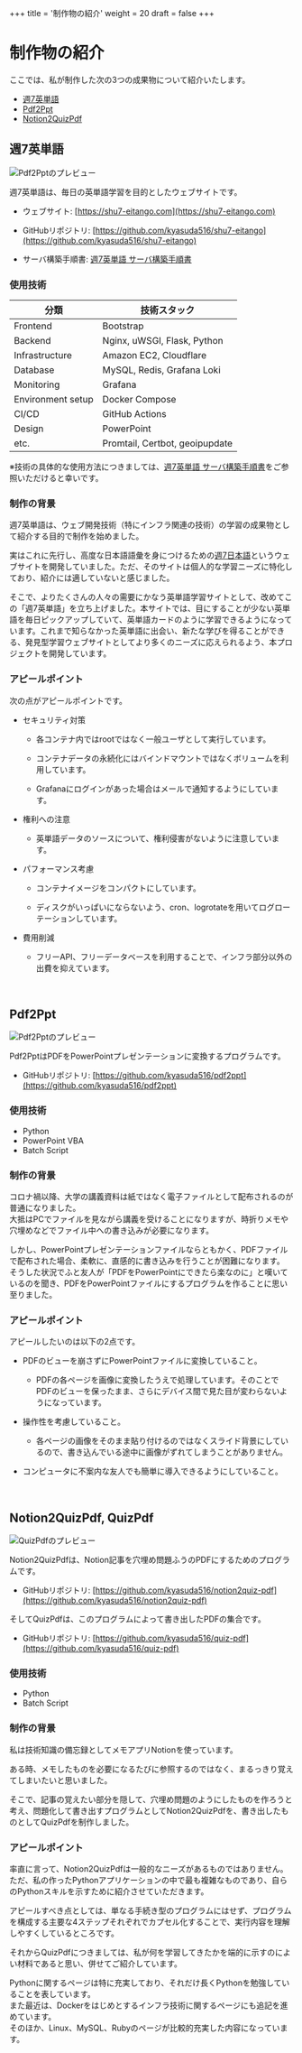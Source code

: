 +++
title = '制作物の紹介'
weight = 20
draft = false
+++
# 制作物の紹介

ここでは、私が制作した次の3つの成果物について紹介いたします。

- [週7英単語](#週7英単語)
- [Pdf2Ppt](#pdf2ppt)
- [Notion2QuizPdf](#notion2quizpdf-quizpdf)

## 週7英単語

![Pdf2Pptのプレビュー](/portfolio/img/preview_sh7e.png)

週7英単語は、毎日の英単語学習を目的としたウェブサイトです。

- ウェブサイト: [https://shu7-eitango.com](https://shu7-eitango.com)

- GitHubリポジトリ: [https://github.com/kyasuda516/shu7-eitango](https://github.com/kyasuda516/shu7-eitango)

- サーバ構築手順書: [週7英単語 サーバ構築手順書](/portfolio/docs/construction-manual/)

### 使用技術

| 分類 | 技術スタック |
| ----------------- | ------------------------------ |
| Frontend          | Bootstrap                      |
| Backend           | Nginx, uWSGI, Flask, Python    |
| Infrastructure    | Amazon EC2, Cloudflare         |
| Database          | MySQL, Redis, Grafana Loki     |
| Monitoring        | Grafana                        |
| Environment setup | Docker Compose                 |
| CI/CD             | GitHub Actions                 |
| Design            | PowerPoint                     |
| etc.              | Promtail, Certbot, geoipupdate |

※技術の具体的な使用方法につきましては、[週7英単語 サーバ構築手順書](/portfolio/docs/construction-manual/)をご参照いただけると幸いです。

### 制作の背景

週7英単語は、ウェブ開発技術（特にインフラ関連の技術）の学習の成果物として紹介する目的で制作を始めました。

実はこれに先行し、高度な日本語語彙を身につけるための[週7日本語](https://javocabflushcards.com)というウェブサイトを開発していました。ただ、そのサイトは個人的な学習ニーズに特化しており、紹介には適していないと感じました。

そこで、よりたくさんの人々の需要にかなう英単語学習サイトとして、改めてこの「週7英単語」を立ち上げました。本サイトでは、目にすることが少ない英単語を毎日ピックアップしていて、英単語カードのように学習できるようになっています。これまで知らなかった英単語に出会い、新たな学びを得ることができる、発見型学習ウェブサイトとしてより多くのニーズに応えられるよう、本プロジェクトを開発しています。

### アピールポイント

次の点がアピールポイントです。

  - セキュリティ対策

      - 各コンテナ内ではrootではなく一般ユーザとして実行しています。

      - コンテナデータの永続化にはバインドマウントではなくボリュームを利用しています。

      - Grafanaにログインがあった場合はメールで通知するようにしています。

  - 権利への注意

    - 英単語データのソースについて、権利侵害がないように注意しています。
  
  - パフォーマンス考慮

    - コンテナイメージをコンパクトにしています。

    - ディスクがいっぱいにならないよう、cron、logrotateを用いてログローテーションしています。

  - 費用削減

      - フリーAPI、フリーデータベースを利用することで、インフラ部分以外の出費を抑えています。

<br>

## Pdf2Ppt

![Pdf2Pptのプレビュー](/portfolio/img/preview_pdf2ppt.png)

Pdf2PptはPDFをPowerPointプレゼンテーションに変換するプログラムです。

- GitHubリポジトリ: [https://github.com/kyasuda516/pdf2ppt](https://github.com/kyasuda516/pdf2ppt)

### 使用技術

- Python
- PowerPoint VBA
- Batch Script

### 制作の背景

コロナ禍以降、大学の講義資料は紙ではなく電子ファイルとして配布されるのが普通になりました。  
大抵はPCでファイルを見ながら講義を受けることになりますが、時折りメモや穴埋めなどでファイル中への書き込みが必要になります。

しかし、PowerPointプレゼンテーションファイルならともかく、PDFファイルで配布された場合、柔軟に、直感的に書き込みを行うことが困難になります。  
そうした状況でふと友人が「PDFをPowerPointにできたら楽なのに」と嘆いているのを聞き、PDFをPowerPointファイルにするプログラムを作ることに思い至りました。

### アピールポイント

アピールしたいのは以下の2点です。

- PDFのビューを崩さずにPowerPointファイルに変換していること。

    - PDFの各ページを画像に変換したうえで処理しています。そのことでPDFのビューを保ったまま、さらにデバイス間で見た目が変わらないようになっています。

- 操作性を考慮していること。

    - 各ページの画像をそのまま貼り付けるのではなくスライド背景にしているので、書き込んでいる途中に画像がずれてしまうことがありません。

- コンピュータに不案内な友人でも簡単に導入できるようにしていること。

<br>

## Notion2QuizPdf, QuizPdf

![QuizPdfのプレビュー](/portfolio/img/preview_quizpdf.png)

Notion2QuizPdfは、Notion記事を穴埋め問題ふうのPDFにするためのプログラムです。

- GitHubリポジトリ: [https://github.com/kyasuda516/notion2quiz-pdf](https://github.com/kyasuda516/notion2quiz-pdf)

そしてQuizPdfは、このプログラムによって書き出したPDFの集合です。

- GitHubリポジトリ: [https://github.com/kyasuda516/quiz-pdf](https://github.com/kyasuda516/quiz-pdf)

### 使用技術

- Python
- Batch Script

### 制作の背景

私は技術知識の備忘録としてメモアプリNotionを使っています。

ある時、メモしたものを必要になるたびに参照するのではなく、まるっきり覚えてしまいたいと思いました。

そこで、記事の覚えたい部分を隠して、穴埋め問題のようにしたものを作ろうと考え、問題化して書き出すプログラムとしてNotion2QuizPdfを、書き出したものとしてQuizPdfを制作しました。

### アピールポイント

率直に言って、Notion2QuizPdfは一般的なニーズがあるものではありません。  
ただ、私の作ったPythonアプリケーションの中で最も複雑なものであり、自らのPythonスキルを示すために紹介させていただきます。

アピールすべき点としては、単なる手続き型のプログラムにはせず、プログラムを構成する主要な4ステップそれぞれでカプセル化することで、実行内容を理解しやすくしているところです。

それからQuizPdfにつきましては、私が何を学習してきたかを端的に示すのによい材料であると思い、併せてご紹介しています。

Pythonに関するページは特に充実しており、それだけ長くPythonを勉強していることを表しています。  
また最近は、Dockerをはじめとするインフラ技術に関するページにも追記を進めています。  
そのほか、Linux、MySQL、Rubyのページが比較的充実した内容になっています。